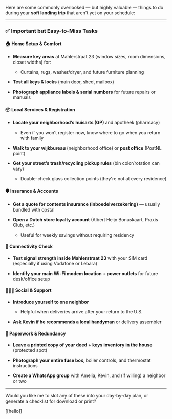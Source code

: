 Here are some commonly overlooked — but highly valuable — things to do during your **soft landing trip** that aren't yet on your schedule:

---

### ✅ **Important but Easy-to-Miss Tasks**

#### 🏠 **Home Setup & Comfort**

- **Measure key areas** at Mahlerstraat 23 (window sizes, room dimensions, closet widths) for:
    
    - Curtains, rugs, washer/dryer, and future furniture planning
        
- **Test all keys & locks** (main door, shed, mailbox)
    
- **Photograph appliance labels & serial numbers** for future repairs or manuals
    

#### 📦 **Local Services & Registration**

- **Locate your neighborhood’s huisarts (GP)** and apotheek (pharmacy)
    
    - Even if you won’t register now, know where to go when you return with family
        
- **Walk to your wijkbureau** (neighborhood office) or **post office** (PostNL point)
    
- **Get your street’s trash/recycling pickup rules** (bin color/rotation can vary)
    
    - Double-check glass collection points (they're not at every residence)
        

#### 🛡️ **Insurance & Accounts**

- **Get a quote for contents insurance (inboedelverzekering)** — usually bundled with opstal
    
- **Open a Dutch store loyalty account** (Albert Heijn Bonuskaart, Praxis Club, etc.)
    
    - Useful for weekly savings without requiring residency
        

#### 📶 **Connectivity Check**

- **Test signal strength inside Mahlerstraat 23** with your SIM card (especially if using Vodafone or Lebara)
    
- **Identify your main Wi-Fi modem location + power outlets** for future desk/office setup
    

#### 🧑‍🤝‍🧑 **Social & Support**

- **Introduce yourself to one neighbor**
    
    - Helpful when deliveries arrive after your return to the U.S.
        
- **Ask Kevin if he recommends a local handyman** or delivery assembler
    

#### 🧾 **Paperwork & Redundancy**

- **Leave a printed copy of your deed + keys inventory in the house** (protected spot)
    
- **Photograph your entire fuse box**, boiler controls, and thermostat instructions
    
- **Create a WhatsApp group** with Amelia, Kevin, and (if willing) a neighbor or two
    

---

Would you like me to slot any of these into your day-by-day plan, or generate a checklist for download or print?

[[hello]]